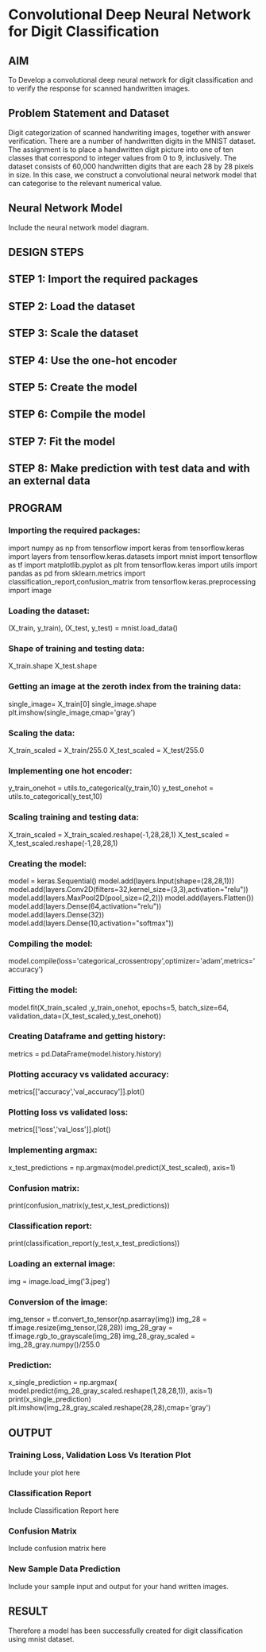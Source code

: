 # Convolutional Deep Neural Network for Digit Classification

## AIM

To Develop a convolutional deep neural network for digit classification and to verify the response for scanned handwritten images.

## Problem Statement and Dataset

Digit categorization of scanned handwriting images, together with answer verification. There are a number of handwritten digits in the MNIST dataset. The assignment is to place a handwritten digit picture into one of ten classes that correspond to integer values from 0 to 9, inclusively. The dataset consists of 60,000 handwritten digits that are each 28 by 28 pixels in size. In this case, we construct a convolutional neural network model that can categorise to the relevant numerical value.

## Neural Network Model

Include the neural network model diagram.

## DESIGN STEPS

## STEP 1: Import the required packages

## STEP 2: Load the dataset

## STEP 3: Scale the dataset

## STEP 4: Use the one-hot encoder

## STEP 5: Create the model

## STEP 6: Compile the model

## STEP 7: Fit the model

## STEP 8: Make prediction with test data and with an external data

## PROGRAM

### Importing the required packages:

import numpy as np
from tensorflow import keras
from tensorflow.keras import layers
from tensorflow.keras.datasets import mnist
import tensorflow as tf
import matplotlib.pyplot as plt
from tensorflow.keras import utils
import pandas as pd
from sklearn.metrics import classification_report,confusion_matrix
from tensorflow.keras.preprocessing import image

### Loading the dataset:

(X_train, y_train), (X_test, y_test) = mnist.load_data()

### Shape of training and testing data:

X_train.shape
X_test.shape

### Getting an image at the zeroth index from the training data:

single_image= X_train[0]
single_image.shape
plt.imshow(single_image,cmap='gray')

### Scaling the data:

X_train_scaled = X_train/255.0
X_test_scaled = X_test/255.0

### Implementing one hot encoder:

y_train_onehot = utils.to_categorical(y_train,10)
y_test_onehot = utils.to_categorical(y_test,10)

### Scaling training and testing data:

X_train_scaled = X_train_scaled.reshape(-1,28,28,1)
X_test_scaled = X_test_scaled.reshape(-1,28,28,1)

### Creating the model:

model = keras.Sequential()
model.add(layers.Input(shape=(28,28,1))) 
model.add(layers.Conv2D(filters=32,kernel_size=(3,3),activation="relu")) 
model.add(layers.MaxPool2D(pool_size=(2,2))) 
model.add(layers.Flatten()) 
model.add(layers.Dense(64,activation="relu"))
model.add(layers.Dense(32)) 
model.add(layers.Dense(10,activation="softmax"))

### Compiling the model:

model.compile(loss='categorical_crossentropy',optimizer='adam',metrics='accuracy')

### Fitting the model:

model.fit(X_train_scaled ,y_train_onehot, epochs=5,
          batch_size=64, 
          validation_data=(X_test_scaled,y_test_onehot))

### Creating Dataframe and getting history:

metrics = pd.DataFrame(model.history.history)

### Plotting accuracy vs validated accuracy:

metrics[['accuracy','val_accuracy']].plot()

### Plotting loss vs validated loss:

metrics[['loss','val_loss']].plot()

### Implementing argmax:

x_test_predictions = np.argmax(model.predict(X_test_scaled), axis=1)

### Confusion matrix:

print(confusion_matrix(y_test,x_test_predictions))

### Classification report:

print(classification_report(y_test,x_test_predictions))

### Loading an external image:

img = image.load_img('3.jpeg')

### Conversion of the image:

img_tensor = tf.convert_to_tensor(np.asarray(img))
img_28 = tf.image.resize(img_tensor,(28,28))
img_28_gray = tf.image.rgb_to_grayscale(img_28)
img_28_gray_scaled = img_28_gray.numpy()/255.0

### Prediction:

x_single_prediction = np.argmax(
    model.predict(img_28_gray_scaled.reshape(1,28,28,1)),
     axis=1)
print(x_single_prediction)
plt.imshow(img_28_gray_scaled.reshape(28,28),cmap='gray')

## OUTPUT

### Training Loss, Validation Loss Vs Iteration Plot

Include your plot here

### Classification Report

Include Classification Report here

### Confusion Matrix

Include confusion matrix here

### New Sample Data Prediction

Include your sample input and output for your hand written images.

## RESULT

Therefore a model has been successfully created for digit classification using mnist dataset.
